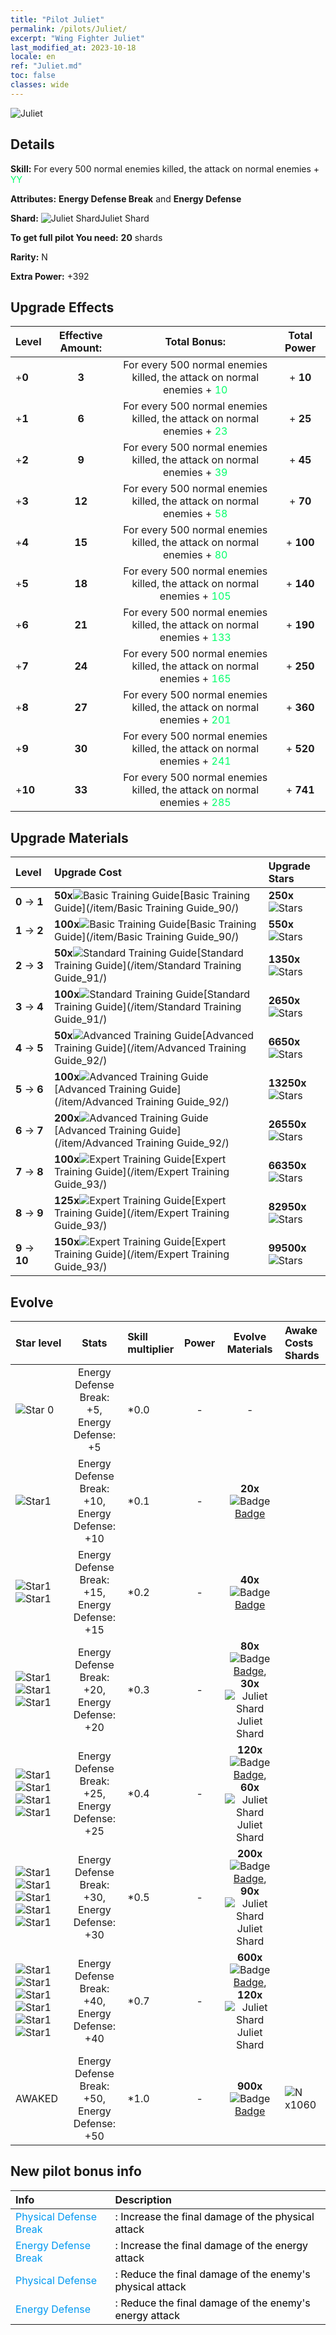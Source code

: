 ```yaml
---
title: "Pilot Juliet"
permalink: /pilots/Juliet/
excerpt: "Wing Fighter Juliet"
last_modified_at: 2023-10-18
locale: en
ref: "Juliet.md"
toc: false
classes: wide
---
```



 ![Juliet](/images/pilots/aviator_piece_3002.png)

## Details

 **Skill:** For every 500 normal enemies killed, the attack on normal enemies + <span style="color: #03ff6b">YY</span><br/><span style="color: #000000;"></span> 

 **Attributes:** **Energy Defense Break** and **Energy Defense**

 **Shard:** ![Juliet Shard](/images/pilots/Juliet_Shard_p.png)Juliet Shard 

 **To get full pilot You need:** **20** shards 

 **Rarity:** N 

 **Extra Power:** +392 



## Upgrade Effects

  |  Level | Effective Amount: |     Total Bonus:    | Total Power |
  |:----|:-----:|:-------------------:|:-------:|
  | +**0**  | **3**  | For every 500 normal enemies killed, the attack on normal enemies + <span style="color: #03ff6b">10</span><br/><span style="color: #000000;"></span>  | + **10** |
  | +**1**  | **6**  | For every 500 normal enemies killed, the attack on normal enemies + <span style="color: #03ff6b">23</span><br/><span style="color: #000000;"></span>  | + **25** |
  | +**2**  | **9**  | For every 500 normal enemies killed, the attack on normal enemies + <span style="color: #03ff6b">39</span><br/><span style="color: #000000;"></span>  | + **45** |
  | +**3**  | **12**  | For every 500 normal enemies killed, the attack on normal enemies + <span style="color: #03ff6b">58</span><br/><span style="color: #000000;"></span>  | + **70** |
  | +**4**  | **15**  | For every 500 normal enemies killed, the attack on normal enemies + <span style="color: #03ff6b">80</span><br/><span style="color: #000000;"></span>  | + **100** |
  | +**5**  | **18**  | For every 500 normal enemies killed, the attack on normal enemies + <span style="color: #03ff6b">105</span><br/><span style="color: #000000;"></span>  | + **140** |
  | +**6**  | **21**  | For every 500 normal enemies killed, the attack on normal enemies + <span style="color: #03ff6b">133</span><br/><span style="color: #000000;"></span>  | + **190** |
  | +**7**  | **24**  | For every 500 normal enemies killed, the attack on normal enemies + <span style="color: #03ff6b">165</span><br/><span style="color: #000000;"></span>  | + **250** |
  | +**8**  | **27**  | For every 500 normal enemies killed, the attack on normal enemies + <span style="color: #03ff6b">201</span><br/><span style="color: #000000;"></span>  | + **360** |
  | +**9**  | **30**  | For every 500 normal enemies killed, the attack on normal enemies + <span style="color: #03ff6b">241</span><br/><span style="color: #000000;"></span>  | + **520** |
  | +**10**  | **33**  | For every 500 normal enemies killed, the attack on normal enemies + <span style="color: #03ff6b">285</span><br/><span style="color: #000000;"></span>  | + **741** |




## Upgrade Materials

  |  Level |      Upgrade Cost   |  Upgrade Stars  |
  |:-------|:--------------------|:----------------|
  | **0** -> **1**  | **50x**![Basic Training Guide](/images/item/Basic_Training_Guide_p.png)[Basic Training Guide](/item/Basic Training Guide_90/) | **250x**![Stars](/images/item/Stars_p.png) |
  | **1** -> **2**  | **100x**![Basic Training Guide](/images/item/Basic_Training_Guide_p.png)[Basic Training Guide](/item/Basic Training Guide_90/) | **550x**![Stars](/images/item/Stars_p.png) |
  | **2** -> **3**  | **50x**![Standard Training Guide](/images/item/Standard_Training_Guide_p.png)[Standard Training Guide](/item/Standard Training Guide_91/) | **1350x**![Stars](/images/item/Stars_p.png) |
  | **3** -> **4**  | **100x**![Standard Training Guide](/images/item/Standard_Training_Guide_p.png)[Standard Training Guide](/item/Standard Training Guide_91/) | **2650x**![Stars](/images/item/Stars_p.png) |
  | **4** -> **5**  | **50x**![Advanced Training Guide](/images/item/Advanced_Training_Guide_p.png)[Advanced Training Guide](/item/Advanced Training Guide_92/) | **6650x**![Stars](/images/item/Stars_p.png) |
  | **5** -> **6**  | **100x**![Advanced Training Guide](/images/item/Advanced_Training_Guide_p.png)[Advanced Training Guide](/item/Advanced Training Guide_92/) | **13250x**![Stars](/images/item/Stars_p.png) |
  | **6** -> **7**  | **200x**![Advanced Training Guide](/images/item/Advanced_Training_Guide_p.png)[Advanced Training Guide](/item/Advanced Training Guide_92/) | **26550x**![Stars](/images/item/Stars_p.png) |
  | **7** -> **8**  | **100x**![Expert Training Guide](/images/item/Expert_Training_Guide_p.png)[Expert Training Guide](/item/Expert Training Guide_93/) | **66350x**![Stars](/images/item/Stars_p.png) |
  | **8** -> **9**  | **125x**![Expert Training Guide](/images/item/Expert_Training_Guide_p.png)[Expert Training Guide](/item/Expert Training Guide_93/) | **82950x**![Stars](/images/item/Stars_p.png) |
  | **9** -> **10**  | **150x**![Expert Training Guide](/images/item/Expert_Training_Guide_p.png)[Expert Training Guide](/item/Expert Training Guide_93/) | **99500x**![Stars](/images/item/Stars_p.png) |




## Evolve

  |  Star level | Stats | Skill multiplier | Power | Evolve Materials | Awake Costs Shards |
  |:------------|:-----:|:-------------------|:----------------:|:--------------------:|:-------------|
  | ![Star 0](/images/s0.png)  | Energy Defense Break: +5, Energy Defense: +5  | *0.0  | -  | -  |  |
  | ![Star1](/images/s1.png)  | Energy Defense Break: +10, Energy Defense: +10  | *0.1  | -  | **20x**![Badge](/images/item/Badge_p.png)[Badge](/item/Badge_94/)  |  |
  | ![Star1](/images/s1.png)![Star1](/images/s1.png)  | Energy Defense Break: +15, Energy Defense: +15  | *0.2  | -  | **40x**![Badge](/images/item/Badge_p.png)[Badge](/item/Badge_94/)  |  |
  | ![Star1](/images/s1.png)![Star1](/images/s1.png)![Star1](/images/s1.png)  | Energy Defense Break: +20, Energy Defense: +20  | *0.3  | -  | **80x**![Badge](/images/item/Badge_p.png)[Badge](/item/Badge_94/), **30x**![Juliet Shard](/images/pilots/Juliet_Shard_p.png)Juliet Shard  |  |
  | ![Star1](/images/s1.png)![Star1](/images/s1.png)![Star1](/images/s1.png)![Star1](/images/s1.png)  | Energy Defense Break: +25, Energy Defense: +25  | *0.4  | -  | **120x**![Badge](/images/item/Badge_p.png)[Badge](/item/Badge_94/), **60x**![Juliet Shard](/images/pilots/Juliet_Shard_p.png)Juliet Shard  |  |
  | ![Star1](/images/s1.png)![Star1](/images/s1.png)![Star1](/images/s1.png)![Star1](/images/s1.png)![Star1](/images/s1.png)  | Energy Defense Break: +30, Energy Defense: +30  | *0.5  | -  | **200x**![Badge](/images/item/Badge_p.png)[Badge](/item/Badge_94/), **90x**![Juliet Shard](/images/pilots/Juliet_Shard_p.png)Juliet Shard  |  |
  | ![Star1](/images/s1.png)![Star1](/images/s1.png)![Star1](/images/s1.png)![Star1](/images/s1.png)![Star1](/images/s1.png)![Star1](/images/s1.png)  | Energy Defense Break: +40, Energy Defense: +40  | *0.7  | -  | **600x**![Badge](/images/item/Badge_p.png)[Badge](/item/Badge_94/), **120x**![Juliet Shard](/images/pilots/Juliet_Shard_p.png)Juliet Shard  |  |
  | AWAKED  | Energy Defense Break: +50, Energy Defense: +50  | *1.0  | -  | **900x**![Badge](/images/item/Badge_p.png)[Badge](/item/Badge_94/)  |  ![N](/images/pilots/N_p.png) x1060 |



## New pilot bonus info

  |  Info |  Description |
  |:------|:-------------|
  | <span style="color: #0099f2">Physical Defense Break</span> | <span style="color: #000000;">: Increase the final damage of the physical attack</span> |
  | <span style="color: #0099f2">Energy Defense Break</span> | <span style="color: #000000;">: Increase the final damage of the energy attack</span> |
  | <span style="color: #0099f2">Physical Defense</span> | <span style="color: #000000;">: Reduce the final damage of the enemy's physical attack</span> |
  | <span style="color: #0099f2">Energy Defense</span> | <span style="color: #000000;">: Reduce the final damage of the enemy's energy attack</span> |

